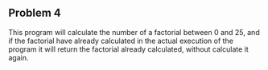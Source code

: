 ## Problem 4
This program will calculate the number of a factorial between 0 and 25, and
if the factorial have already calculated in the actual execution of the program it will 
return the factorial already calculated, without calculate it again.